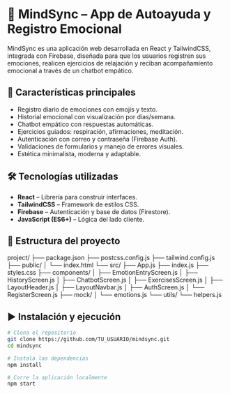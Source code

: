 # 🧘 MindSync – App de Autoayuda y Registro Emocional

MindSync es una aplicación web desarrollada en React y TailwindCSS, integrada con Firebase, diseñada para que los usuarios registren sus emociones, realicen ejercicios de relajación y reciban acompañamiento emocional a través de un chatbot empático.

## 🚀 Características principales

- Registro diario de emociones con emojis y texto.
- Historial emocional con visualización por días/semana.
- Chatbot empático con respuestas automáticas.
- Ejercicios guiados: respiración, afirmaciones, meditación.
- Autenticación con correo y contraseña (Firebase Auth).
- Validaciones de formularios y manejo de errores visuales.
- Estética minimalista, moderna y adaptable.

## 🛠️ Tecnologías utilizadas

- **React** – Librería para construir interfaces.
- **TailwindCSS** – Framework de estilos CSS.
- **Firebase** – Autenticación y base de datos (Firestore).
- **JavaScript (ES6+)** – Lógica del lado cliente.

## 📁 Estructura del proyecto

project/
├── package.json
├── postcss.config.js
├── tailwind.config.js
├── public/
│   └── index.html
└── src/
    ├── App.js
    ├── index.js
    ├── styles.css
    ├── components/
    │   ├── EmotionEntryScreen.js
    │   ├── HistoryScreen.js
    │   ├── ChatbotScreen.js
    │   ├── ExercisesScreen.js
    │   ├── LayoutHeader.js
    │   ├── LayoutNavbar.js
    │   ├── AuthScreen.js
    │   └── RegisterScreen.js
    ├── mock/
    │   └── emotions.js
    └── utils/
        └── helpers.js

    
## ▶️ Instalación y ejecución

```bash
# Clona el repositorio
git clone https://github.com/TU_USUARIO/mindsync.git
cd mindsync

# Instala las dependencias
npm install

# Corre la aplicación localmente
npm start
